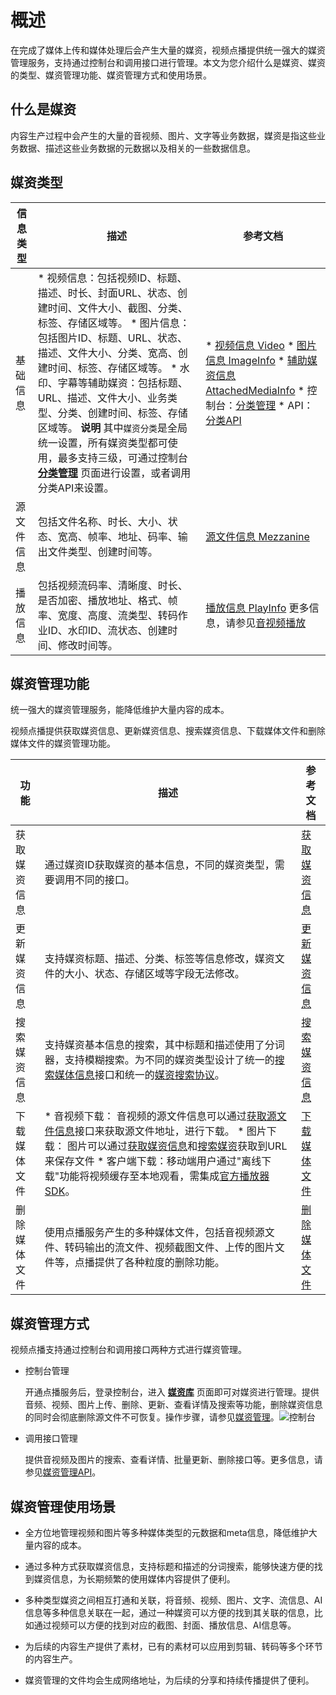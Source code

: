 概述 
=======================

在完成了媒体上传和媒体处理后会产生大量的媒资，视频点播提供统一强大的媒资管理服务，支持通过控制台和调用接口进行管理。本文为您介绍什么是媒资、媒资的类型、媒资管理功能、媒资管理方式和使用场景。

什么是媒资 
--------------------------

内容生产过程中会产生的大量的音视频、图片、文字等业务数据，媒资是指这些业务数据、描述这些业务数据的元数据以及相关的一些数据信息。

媒资类型 
-------------------------




| 信息类型  |                                                                                                                                                                                                                         描述                                                                                                                                                                                                                         |                                                                                                                                                                                                                                                                        参考文档                                                                                                                                                                                                                                                                         |
|-------|----------------------------------------------------------------------------------------------------------------------------------------------------------------------------------------------------------------------------------------------------------------------------------------------------------------------------------------------------------------------------------------------------------------------------------------------------|-----------------------------------------------------------------------------------------------------------------------------------------------------------------------------------------------------------------------------------------------------------------------------------------------------------------------------------------------------------------------------------------------------------------------------------------------------------------------------------------------------------------------------------------------------|
| 基础信息  | * 视频信息：包括视频ID、标题、描述、时长、封面URL、状态、创建时间、文件大小、截图、分类、标签、存储区域等。   * 图片信息：包括图片ID、标题、URL、状态、描述、文件大小、分类、宽高、创建时间、标签、存储区域等。   * 水印、字幕等辅助媒资：包括标题、URL、描述、文件大小、业务类型、分类、创建时间、标签、存储区域等。    **说明** 其中`媒资分类`是全局统一设置，所有媒资类型都可使用，最多支持三级，可通过控制台 **[分类管理](https://vod.console.aliyun.com/#/settings/category)** 页面进行设置，或者调用分类API来设置。 | * [视频信息 Video](/intl.zh-CN/服务端API/附录/基本数据类型.md)   * [图片信息 ImageInfo](/intl.zh-CN/服务端API/附录/基本数据类型.md)   * [辅助媒资信息 AttachedMediaInfo](/intl.zh-CN/服务端API/附录/基本数据类型.md)   * 控制台：[分类管理](/intl.zh-CN/控制台指南/配置管理/分类管理.md)   * API：[分类API](/intl.zh-CN/服务端API/媒资管理/媒资分类/创建分类.md)    |
| 源文件信息 | 包括文件名称、时长、大小、状态、宽高、帧率、地址、码率、输出文件类型、创建时间等。                                                                                                                                                                                                                                                                                                                                                                                                          | [源文件信息 Mezzanine](/intl.zh-CN/服务端API/附录/基本数据类型.md)                                                                                                                                                                                                                                                                                                                                                                                                                                                                                  |
| 播放信息  | 包括视频流码率、清晰度、时长、是否加密、播放地址、格式、帧率、宽度、高度、流类型、转码作业ID、水印ID、流状态、创建时间、修改时间等。                                                                                                                                                                                                                                                                                                                                                                               | [播放信息 PlayInfo](/intl.zh-CN/服务端API/附录/基本数据类型.md) 更多信息，请参见[音视频播放](/intl.zh-CN/开发指南/音视频播放/概述.md)                                                                                                                                                                                                                                                                                                                                                                                                      |



媒资管理功能 
---------------------------

统一强大的媒资管理服务，能降低维护大量内容的成本。

视频点播提供获取媒资信息、更新媒资信息、搜索媒资信息、下载媒体文件和删除媒体文件的媒资管理功能。


|   功能   |                                                                                                                                                                                                                                      描述                                                                                                                                                                                                                                      |                           参考文档                            |
|--------|------------------------------------------------------------------------------------------------------------------------------------------------------------------------------------------------------------------------------------------------------------------------------------------------------------------------------------------------------------------------------------------------------------------------------------------------------------------------------|-----------------------------------------------------------|
| 获取媒资信息 | 通过媒资ID获取媒资的基本信息，不同的媒资类型，需要调用不同的接口。                                                                                                                                                                                                                                                                                                                                                                                                                                           | [获取媒资信息](/intl.zh-CN/开发指南/媒资管理/获取媒资信息.md) |
| 更新媒资信息 | 支持媒资标题、描述、分类、标签等信息修改，媒资文件的大小、状态、存储区域等字段无法修改。                                                                                                                                                                                                                                                                                                                                                                                                                                 | [更新媒资信息](/intl.zh-CN/开发指南/媒资管理/更新媒资信息.md) |
| 搜索媒资信息 | 支持媒资基本信息的搜索，其中标题和描述使用了分词器，支持模糊搜索。为不同的媒资类型设计了统一的[搜索媒体信息](/intl.zh-CN/服务端API/媒资管理/媒资搜索/搜索媒体信息.md)接口和统一的[媒资搜索协议](/intl.zh-CN/服务端API/附录/媒资搜索协议.md)。                                                                                                                                                                                                                                                                                              | [搜索媒资信息](/intl.zh-CN/开发指南/媒资管理/搜索媒资信息.md) |
| 下载媒体文件 | * 音视频下载： 音视频的源文件信息可以通过[获取源文件信息](/intl.zh-CN/服务端API/媒资管理/音视频管理/获取源文件信息.md)接口来获取源文件地址，进行下载。   * 图片下载： 图片可以通过[获取媒资信息](/intl.zh-CN/开发指南/媒资管理/获取媒资信息.md)和[搜索媒资](/intl.zh-CN/开发指南/媒资管理/搜索媒资信息.md)获取到URL来保存文件   * 客户端下载：移动端用户通过"离线下载"功能将视频缓存至本地观看，需集成[官方播放器SDK](/intl.zh-CN/播放器SDK/产品说明.md)。    | [下载媒体文件](/intl.zh-CN/开发指南/媒资管理/下载媒体文件.md) |
| 删除媒体文件 | 使用点播服务产生的多种媒体文件，包括音视频源文件、转码输出的流文件、视频截图文件、上传的图片文件等，点播提供了各种粒度的删除功能。                                                                                                                                                                                                                                                                                                                                                                                                            | [删除媒体文件](/intl.zh-CN/开发指南/媒资管理/删除媒体文件.md) |



媒资管理方式 
---------------------------

视频点播支持通过控制台和调用接口两种方式进行媒资管理。

* 控制台管理

  开通点播服务后，登录控制台，进入 **[媒资库](https://vod.console.aliyun.com/#/media/video/list)** 页面即可对媒资进行管理。提供音频、视频、图片上传、删除、更新、查看详情及搜索等功能，删除媒资信息的同时会彻底删除源文件不可恢复。操作步骤，请参见[媒资管理](/intl.zh-CN/控制台指南/媒资库/媒资管理.md)。![控制台](https://static-aliyun-doc.oss-accelerate.aliyuncs.com/assets/img/zh-CN/6611984061/p180064.png)
  

* 调用接口管理

  提供音视频及图片的搜索、查看详情、批量更新、删除接口等。更多信息，请参见[媒资管理API](/intl.zh-CN/服务端API/API概览.md)。
  




媒资管理使用场景 
-----------------------------

* 全方位地管理视频和图片等多种媒体类型的元数据和meta信息，降低维护大量内容的成本。

  

* 通过多种方式获取媒资信息，支持标题和描述的分词搜索，能够快速方便的找到媒资信息，为长期频繁的使用媒体内容提供了便利。

  

* 多种类型媒资之间相互打通和关联，将音频、视频、图片、文字、流信息、AI信息等多种信息关联在一起，通过一种媒资可以方便的找到其关联的信息，比如通过视频可以方便的找到对应的截图、封面、播放信息、AI信息等。

  

* 为后续的内容生产提供了素材，已有的素材可以应用到剪辑、转码等多个环节的内容生产。

  

* 媒资管理的文件均会生成网络地址，为后续的分享和持续传播提供了便利。

  




